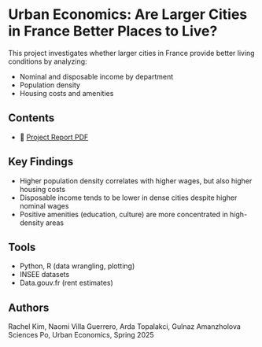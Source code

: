 # Urban Economics: Are Larger Cities in France Better Places to Live?

This project investigates whether larger cities in France provide better living conditions by analyzing:

- Nominal and disposable income by department
- Population density
- Housing costs and amenities

## Contents
- 📄 [Project Report PDF](./urban_economics_project.pdf)

## Key Findings
- Higher population density correlates with higher wages, but also higher housing costs
- Disposable income tends to be lower in dense cities despite higher nominal wages
- Positive amenities (education, culture) are more concentrated in high-density areas

## Tools
- Python, R (data wrangling, plotting)
- INSEE datasets
- Data.gouv.fr (rent estimates)

## Authors
Rachel Kim, Naomi Villa Guerrero, Arda Topalakci, Gulnaz Amanzholova  
Sciences Po, Urban Economics, Spring 2025
